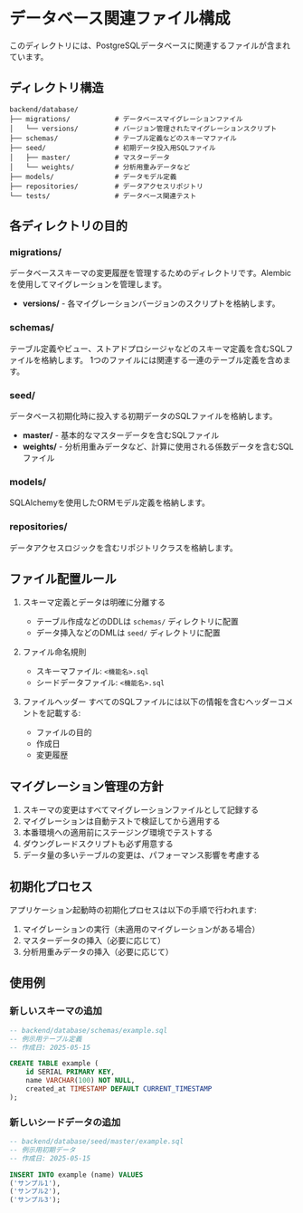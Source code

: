 # データベース関連ファイル構成

このディレクトリには、PostgreSQLデータベースに関連するファイルが含まれています。

## ディレクトリ構造

```
backend/database/
├── migrations/           # データベースマイグレーションファイル
│   └── versions/         # バージョン管理されたマイグレーションスクリプト
├── schemas/              # テーブル定義などのスキーマファイル
├── seed/                 # 初期データ投入用SQLファイル
│   ├── master/           # マスターデータ
│   └── weights/          # 分析用重みデータなど
├── models/               # データモデル定義
├── repositories/         # データアクセスリポジトリ
└── tests/                # データベース関連テスト
```

## 各ディレクトリの目的

### migrations/

データベーススキーマの変更履歴を管理するためのディレクトリです。Alembicを使用してマイグレーションを管理します。

- **versions/** - 各マイグレーションバージョンのスクリプトを格納します。

### schemas/

テーブル定義やビュー、ストアドプロシージャなどのスキーマ定義を含むSQLファイルを格納します。
1つのファイルには関連する一連のテーブル定義を含めます。

### seed/

データベース初期化時に投入する初期データのSQLファイルを格納します。

- **master/** - 基本的なマスターデータを含むSQLファイル
- **weights/** - 分析用重みデータなど、計算に使用される係数データを含むSQLファイル

### models/

SQLAlchemyを使用したORMモデル定義を格納します。

### repositories/

データアクセスロジックを含むリポジトリクラスを格納します。

## ファイル配置ルール

1. スキーマ定義とデータは明確に分離する
   - テーブル作成などのDDLは `schemas/` ディレクトリに配置
   - データ挿入などのDMLは `seed/` ディレクトリに配置

2. ファイル命名規則
   - スキーマファイル: `<機能名>.sql`
   - シードデータファイル: `<機能名>.sql`

3. ファイルヘッダー
   すべてのSQLファイルには以下の情報を含むヘッダーコメントを記載する:
   - ファイルの目的
   - 作成日
   - 変更履歴

## マイグレーション管理の方針

1. スキーマの変更はすべてマイグレーションファイルとして記録する
2. マイグレーションは自動テストで検証してから適用する
3. 本番環境への適用前にステージング環境でテストする
4. ダウングレードスクリプトも必ず用意する
5. データ量の多いテーブルの変更は、パフォーマンス影響を考慮する

## 初期化プロセス

アプリケーション起動時の初期化プロセスは以下の手順で行われます:

1. マイグレーションの実行（未適用のマイグレーションがある場合）
2. マスターデータの挿入（必要に応じて）
3. 分析用重みデータの挿入（必要に応じて）

## 使用例

### 新しいスキーマの追加

```sql
-- backend/database/schemas/example.sql
-- 例示用テーブル定義
-- 作成日: 2025-05-15

CREATE TABLE example (
    id SERIAL PRIMARY KEY,
    name VARCHAR(100) NOT NULL,
    created_at TIMESTAMP DEFAULT CURRENT_TIMESTAMP
);
```

### 新しいシードデータの追加

```sql
-- backend/database/seed/master/example.sql
-- 例示用初期データ
-- 作成日: 2025-05-15

INSERT INTO example (name) VALUES
('サンプル1'),
('サンプル2'),
('サンプル3');
```